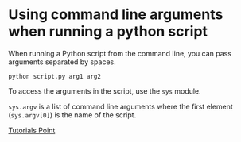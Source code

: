 # Using command line arguments when running a python script

When running a Python script from the command line, you can pass arguments separated by spaces.

`python script.py arg1 arg2`

To access the arguments in the script, use the `sys` module.

`sys.argv` is a list of command line arguments where the first element (`sys.argv[0]`) is the name of the script.


[Tutorials Point](https://www.tutorialspoint.com/python/python_command_line_arguments.htm)